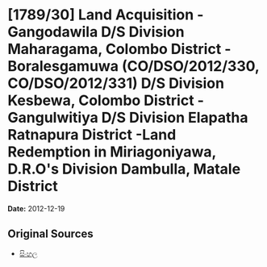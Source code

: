 # [1789/30] Land Acquisition - Gangodawila D/S Division Maharagama, Colombo District - Boralesgamuwa (CO/DSO/2012/330, CO/DSO/2012/331) D/S Division Kesbewa, Colombo District - Gangulwitiya D/S Division Elapatha Ratnapura District -Land Redemption in Miriagoniyawa, D.R.O's Division Dambulla, Matale District

**Date:** 2012-12-19

## Original Sources

- [සිංහල](https://documents.gov.lk/view/extra-gazettes/2012/12/1789-30_S.pdf)

